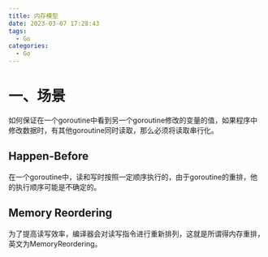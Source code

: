 ```yaml
---
title: 内存模型
date: 2023-03-07 17:28:43
tags:
  - Go
categories:
  - Go
---
```


# 一、场景

如何保证在一个goroutine中看到另一个goroutine修改的变量的值，如果程序中修改数据时，有其他goroutine同时读取，那么必须将读取串行化。

## Happen-Before

在一个goroutine中，读和写时按照一定顺序执行的，由于goroutine的重排，他的执行顺序可能是不确定的。

## Memory Reordering

为了提高读写效率，编译器会对读写指令进行重新排列，这就是所谓得内存重排，英文为MemoryReordering。


